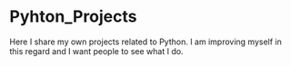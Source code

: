 # Pyhton_Projects

Here I share my own projects related to Python. I am improving myself in this regard and I want people to see what I do.
